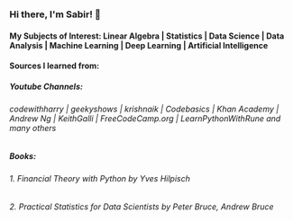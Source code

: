 ### Hi there, I'm Sabir! 👋

#### My Subjects of Interest: Linear Algebra | Statistics | Data Science | Data Analysis | Machine Learning | Deep Learning | Artificial Intelligence 
#### Sources I learned from:
##### Youtube Channels:
###### codewithharry | geekyshows | krishnaik | Codebasics | Khan Academy | Andrew Ng | KeithGalli | FreeCodeCamp.org | LearnPythonWithRune and many others
##### Books: 
###### 1. Financial Theory with Python by Yves Hilpisch
###### 2. Practical Statistics for Data Scientists by Peter Bruce, Andrew Bruce

<!--
**sabirbagwan/sabirbagwan** is a ✨ _special_ ✨ repository because its `README.md` (this file) appears on your GitHub profile.






Here are some ideas to get you started:

- 🔭 I’m currently working on ...

- 🌱 I’m currently learning ...
- 👯 I’m looking to collaborate on ...
- 🤔 I’m looking for help with ...
- 💬 Ask me about ...
- 📫 How to reach me: ...
- 😄 Pronouns: ...
- ⚡ Fun fact: ...
-->
